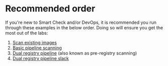 # Recommended order

If you're new to Smart Check and/or DevOps, it is recommended you run through these examples in the below order. Doing so will ensure you get the most out of the labs:

1. [Scan existing images](https://github.com/OzNetNerd/Smart-Check-Pipeline-GitLab/tree/master/pipelines/scan-existing-images/)
2. [Basic pipeline scanning](https://github.com/OzNetNerd/Smart-Check-Pipeline-GitLab/tree/master/pipelines/basic-pipeline-scanning/)
3. [Dual registry pipeline](https://github.com/OzNetNerd/Smart-Check-Pipeline-GitLab/tree/master/pipelines/dual-registry-pipeline/) (also known as pre-registry scanning)
4. [Dual registry pipeline slack](https://github.com/OzNetNerd/Smart-Check-Pipeline-GitLab/tree/master/pipelines/dual-registry-pipeline-slack/)
